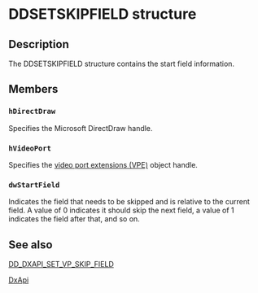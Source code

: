 # DDSETSKIPFIELD structure

## Description

The DDSETSKIPFIELD structure contains the start field information.

## Members

### `hDirectDraw`

Specifies the Microsoft DirectDraw handle.

### `hVideoPort`

Specifies the [video port extensions (VPE)](https://learn.microsoft.com/windows-hardware/drivers/) object handle.

### `dwStartField`

Indicates the field that needs to be skipped and is relative to the current field. A value of 0 indicates it should skip the next field, a value of 1 indicates the field after that, and so on.

## See also

[DD_DXAPI_SET_VP_SKIP_FIELD](https://learn.microsoft.com/previous-versions/windows/hardware/drivers/ff551510(v=vs.85))

[DxApi](https://learn.microsoft.com/previous-versions/windows/drivers/display/nf-dxapi-dxapi)